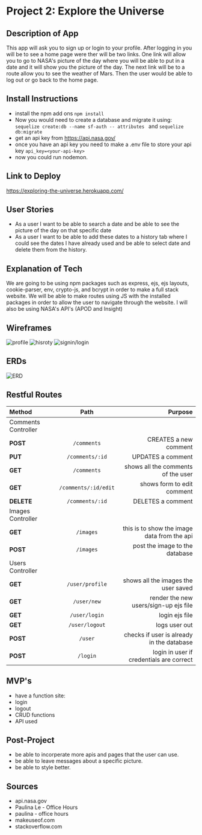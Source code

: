 # Project 2: Explore the Universe

## Description of App 
This app will ask you to sign up or login to your profile. After logging in you will be to see a home page were ther will be two links. One link will allow you to go to NASA's picture of the day where you will be able to put in a date and it will show you the picture of the day. The next link will be to a route allow you to see the weather of Mars. Then the user would be able to log out or go back to the home page.

## Install Instructions
* install the npm add ons `npm install`
* Now you would need to create a database and migrate it using: `sequelize create:db --name sf-auth -- attributes ` and `sequelize db:migrate`
* get an api key from https://api.nasa.gov/
* once you have an api key you need to make a .env file to store your api key `api_key=<your-api-key>`
* now you could run nodemon.
## Link to Deploy 
https://exploring-the-universe.herokuapp.com/
## User Stories
* As a user I want to be able to search a date and be able to see the picture of the day on that specific date
* As a user I want to be able to add these dates to a history tab where I could see the dates I have already used and be able to select date and delete them from the history.
## Explanation of Tech
We are going to be using npm packages such as express, ejs, ejs layouts, cookie-parser, env, crypto-js, and bcrypt in order to make a full stack website. We will be able to make routes using JS with the installed packages in order to allow the user to navigate through the website. I will also be using NASA's API's (APOD and Insight) 
## Wireframes
![profile](img/Page1.png)
![hisroty](img/Page3.png)
![signin/login](img/Page4.png)
## ERDs

![ERD](ERD.drawio.png)

## Restful Routes
| Method | Path | Purpose |
|:-------|:-----:|--------:|
|Comments Controller|
|**POST**|`/comments`|CREATES a new comment|
|**PUT**|`/comments/:id`|UPDATES a comment|
|**GET**|`/comments`|shows all the comments of the user|
|**GET**|`/comments/:id/edit`|shows form to edit comment|
|**DELETE**|`/comments/:id`|DELETES a comment|
|Images Controller|
|**GET**|`/images`|this is to show the image data from the api|
|**POST**|`/images`|post the image to the database|
|Users Controller|
|**GET**|`/user/profile`|shows all the images the user saved|
|**GET**|`/user/new`|render the new users/sign-up ejs file|
|**GET**|`/user/login`|login ejs file|
|**GET**|`/user/logout`|logs user out|
|**POST**|`/user`|checks if user is already in the database|
|**POST**|`/login`|login in user if credentials are correct|


## MVP's
* have a function site:
* login
* logout 
* CRUD  functions
* API used

## Post-Project
* be able to incorperate more apis and pages that the user can use.
* be able to leave messages about a specific picture.
* be able to style better.

## Sources
* api.nasa.gov
* Paulina Le - Office Hours
* paulina - office hours
* makeuseof.com
* stackoverflow.com